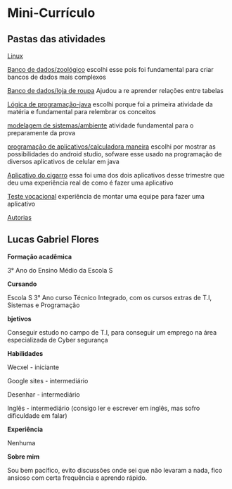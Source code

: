 
# Mini-Currículo

## Pastas das atividades
[Linux](Ferramentas-de-TI/)

[Banco de dados/zoológico](bancoDeDados/zoologico.sql) escolhi esse pois foi fundamental para criar bancos de dados mais complexos

[Banco de dados/loja de roupa](bancoDeDados/lojaDeRoupa.sql) Ajudou a re aprender relações entre tabelas

[Lógica de programação-java](lógica_computacional/) escolhi porque foi a primeira atividade da matéria e fundamental para relembrar os conceitos

[modelagem de sistemas/ambiente](modelagemDeSistemas/xexenia/) atividade fundamental para o preparamente da prova

[programação de aplicativos/calculadora maneira](programacaoDeApp/calculadora%20maneira/calculadoramaneira/) escolhi por mostrar as possibilidades do android studio, sofware esse usado na programação de diversos aplicativos de celular em java

[Aplicativo do cigarro](https://github.com/felix856/CigarroELetronico) essa foi uma dos dois aplicativos desse trimestre que deu uma experiência real de como é fazer uma aplicativo

[Teste vocacional](SA/) experiência de montar uma equipe para fazer uma aplicativo

[Autorias](Autorias/)

## Lucas Gabriel Flores
<b> Formação acadêmica </b>

3° Ano do Ensino Médio da Escola S

<b>Cursando </b>

Escola S 3° Ano curso Técnico Integrado, com os cursos extras de T.I, Sistemas e Programação

<b>bjetivos </b>

Conseguir estudo no campo de T.I, para conseguir um emprego na área especializada de Cyber segurança

<b>Habilidades </b>

Wecxel - iniciante

Google sites - intermediário

Desenhar - intermediário

Inglês - intermediário (consigo ler e escrever em inglês, mas sofro dificuldade em falar)

<b>Experiência </b>

Nenhuma

<b>Sobre mim </b>

Sou bem pacífico, evito discussões onde sei que não levaram a nada, fico ansioso com certa frequência e aprendo rápido.
